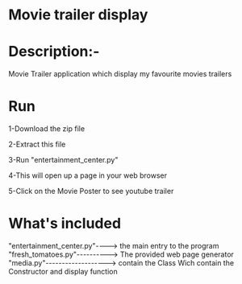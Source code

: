 # Movie trailer display

# Description:-

Movie Trailer application which display my favourite movies trailers

# Run

1-Download the zip file
  
2-Extract this file
  
3-Run "entertainment_center.py"
 
4-This will open up a page in your web browser
 
5-Click on the Movie Poster to see youtube trailer

# What's included

"entertainment_center.py"----> the main entry to the program
"fresh_tomatoes.py"----------> The provided web page generator
"media.py"-------------------> contain the Class Wich contain the Constructor and display function
